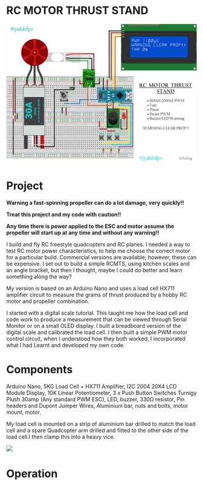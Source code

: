 # RC MOTOR THRUST STAND
 ![](/Images/RC_MOTOR_THRUST_STAND_4829x3529.png) 
# Project
**Warning a fast-spinning propeller can do a lot damage, very quickly!!**

**Treat this project and my code with caution!!**

**Any time there is power applied to the ESC and motor assume the propeller will start up at any time and without any warning!!**

I build and fly RC freestyle quadcopters and RC planes. I needed a way to test RC motor power characteristics, to help me choose the correct motor for a particular build. Commercial versions are available; however, these can be expensive. 
I set out to build a simple RCMTS, using kitchen scales and an angle bracket, but then I thought, maybe I could do better and learn something along the way?

My version is based on an Arduino Nano and uses a load cell HX711
amplifier circuit to measure the grams of thrust produced by a hobby RC motor and propeller combination.

I started with a digital scale tutorial.
This taught me how the load cell and code work to produce a measurement that can be viewed through Serial Monitor or on a small OLED display.
I built a breadboard version of the digital scale and calibrated the load cell.
I then built a simple PWM motor control circuit, when I understood how they both worked, I incorporated what I had 
Learnt and developed my own code.
# Components
Arduino Nano, 5KG Load Cell + HX711 Amplifier, I2C 2004 20X4 LCD Module Display, 10K Linear Potentiometer, 3 x Push Button Switches
Turnigy Plush 30amp (Any standard PWM ESC), LED, buzzer, 330Ω resistor, Pin headers and Dupont Jumper Wires,
Aluminium bar, nuts and bolts, motor mount, motor.

My load cell is mounted on a strip of aluminium bar drilled to match the load cell and a spare Quadcopter arm drilled and fitted
to the other side of the load cell.I then clamp this into a heavy vice.


 ![](Images/RC_MOTOR_THRUST_STAND_PHOTO_2405x2250.png)
 
 # Operation
